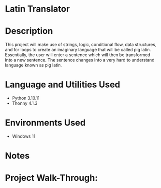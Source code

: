 # Latin Translator


# Description 
This project will make use of strings, logic, conditional flow, data structures, and for loops to create an imaginary language that will be called pig latin. Essentially, the user will enter a sentence which will then be transformed into a new sentence. The sentence changes into a very hard to understand language known as pig latin.


# Language and Utilities Used

- Python 3.10.11
- Thonny 4.1.3

# Environments Used 

- Windows 11


# Notes


# Project Walk-Through:


<p align="left">
